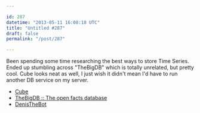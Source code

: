 ```yaml
---

id: 287
datetime: "2013-05-11 16:08:18 UTC"
title: "Untitled #287"
draft: false
permalink: "/post/287"

---
```


Been spending some time researching the best ways to store Time Series. Ended up stumbling across "TheBigDB" which is totally unrelated, but pretty cool. Cube looks neat as well, I just wish it didn't mean I'd have to run another DB service on my server. 

 
 * [Cube](https://square.github.io/cube/)
 * [TheBigDB :: The open facts database](https://thebigdb.com/)
 * [DenisTheBot](https://web.archive.org/web/20131231113743/http://denisthebot.com:80/)



